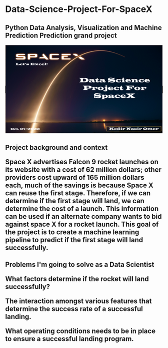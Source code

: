 # Data-Science-Project-For-SpaceX

<h2>
Python Data Analysis, Visualization and Machine Prediction Prediction grand project
</h2>

<p align="center">
<img src="https://github.com/kedibeki/Data-Science-Project-For-SpaceX/blob/main/SpaceX%20cover%20Image.png" alt=""/>
</p>

<h2>
Project background and context
 <p>
Space X advertises Falcon 9 rocket launches on its website with a cost of 62 million dollars; other providers cost upward of 165 million dollars each, much of the savings is because Space X can reuse the first stage. Therefore, if we can determine if the first stage will land, we can determine the cost of a launch. This information can be used if an alternate company wants to bid against space X for a rocket launch. This goal of the project is to create a machine learning pipeline to predict if the first stage will land successfully.
 </p>
</h2>

<h2>
Problems I'm going to solve as a Data Scientist
 <p>
What factors determine if the rocket will land successfully?
   
The interaction amongst various features that determine the success rate of a successful landing.
   
What operating conditions needs to be in place to ensure a successful landing program.
 </p>
</h2>
